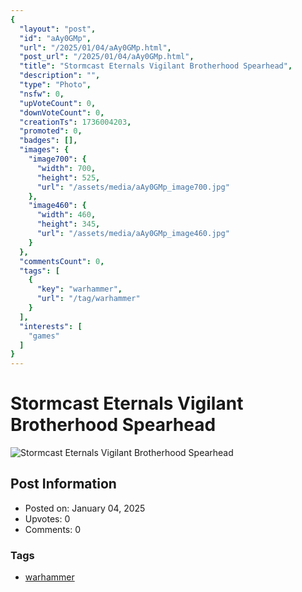 ```yaml
---
{
  "layout": "post",
  "id": "aAy0GMp",
  "url": "/2025/01/04/aAy0GMp.html",
  "post_url": "/2025/01/04/aAy0GMp.html",
  "title": "Stormcast Eternals Vigilant Brotherhood Spearhead",
  "description": "",
  "type": "Photo",
  "nsfw": 0,
  "upVoteCount": 0,
  "downVoteCount": 0,
  "creationTs": 1736004203,
  "promoted": 0,
  "badges": [],
  "images": {
    "image700": {
      "width": 700,
      "height": 525,
      "url": "/assets/media/aAy0GMp_image700.jpg"
    },
    "image460": {
      "width": 460,
      "height": 345,
      "url": "/assets/media/aAy0GMp_image460.jpg"
    }
  },
  "commentsCount": 0,
  "tags": [
    {
      "key": "warhammer",
      "url": "/tag/warhammer"
    }
  ],
  "interests": [
    "games"
  ]
}
---
```


# Stormcast Eternals Vigilant Brotherhood Spearhead

![Stormcast Eternals Vigilant Brotherhood Spearhead](/assets/media/aAy0GMp_image700.jpg)

## Post Information

- Posted on: January 04, 2025
- Upvotes: 0
- Comments: 0

### Tags

- [warhammer](/tag/warhammer)
